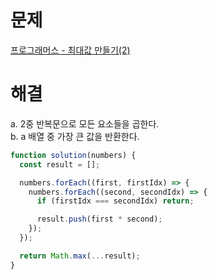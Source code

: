 # 문제

[프로그래머스 - 최대값 만들기(2)](https://school.programmers.co.kr/learn/courses/30/lessons/120862)

# 해결

a. 2중 반복문으로 모든 요소들을 곱한다.  
b. a 배열 중 가장 큰 값을 반환한다.

```js
function solution(numbers) {
  const result = [];

  numbers.forEach((first, firstIdx) => {
    numbers.forEach((second, secondIdx) => {
      if (firstIdx === secondIdx) return;

      result.push(first * second);
    });
  });

  return Math.max(...result);
}
```
